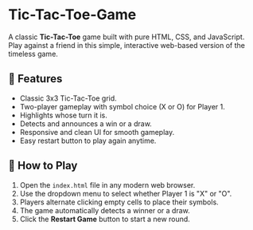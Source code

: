 # Tic-Tac-Toe-Game

A classic **Tic-Tac-Toe** game built with pure HTML, CSS, and JavaScript.  
Play against a friend in this simple, interactive web-based version of the timeless game.

## 🎯 Features

- Classic 3x3 Tic-Tac-Toe grid.
- Two-player gameplay with symbol choice (X or O) for Player 1.
- Highlights whose turn it is.
- Detects and announces a win or a draw.
- Responsive and clean UI for smooth gameplay.
- Easy restart button to play again anytime.


## 🚀 How to Play

1. Open the `index.html` file in any modern web browser.
2. Use the dropdown menu to select whether Player 1 is "X" or "O".
3. Players alternate clicking empty cells to place their symbols.
4. The game automatically detects a winner or a draw.
5. Click the **Restart Game** button to start a new round.

